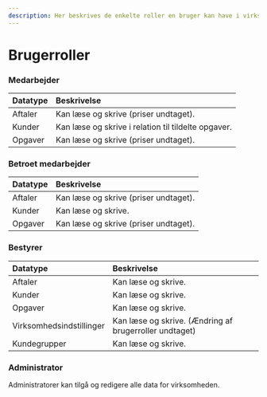 ```yaml
---
description: Her beskrives de enkelte roller en bruger kan have i virksomheden.
---
```


# Brugerroller

### Medarbejder

| Datatype | Beskrivelse |
| :--- | :--- |
| Aftaler | Kan læse og skrive \(priser undtaget\). |
| Kunder | Kan læse og skrive i relation til tildelte opgaver. |
| Opgaver | Kan læse og skrive \(priser undtaget\). |

### Betroet medarbejder

| Datatype | Beskrivelse |
| :--- | :--- |
| Aftaler | Kan læse og skrive \(priser undtaget\). |
| Kunder | Kan læse og skrive. |
| Opgaver | Kan læse og skrive \(priser undtaget\). |

### Bestyrer

| Datatype | Beskrivelse |
| :--- | :--- |
| Aftaler | Kan læse og skrive. |
| Kunder | Kan læse og skrive. |
| Opgaver | Kan læse og skrive. |
| Virksomhedsindstillinger | Kan læse og skrive. \(Ændring af brugerroller undtaget\) |
| Kundegrupper | Kan læse og skrive. |

### Administrator

Administratorer kan tilgå og redigere alle data for virksomheden.

